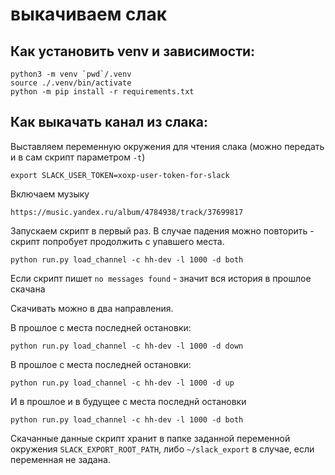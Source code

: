 # выкачиваем слак

## Как установить venv и зависимости:

```shell
python3 -m venv `pwd`/.venv
source ./.venv/bin/activate
python -m pip install -r requirements.txt
```

## Как выкачать канал из слака:

Выставляем переменную окружения для чтения слака (можно передать и в сам скрипт параметром `-t`)

```shell
export SLACK_USER_TOKEN=xoxp-user-token-for-slack
```

Включаем музыку

```
https://music.yandex.ru/album/4784938/track/37699817
```

Запускаем скрипт в первый раз. В случае падения можно повторить - скрипт попробует продолжить с упавшего места.

```shell
python run.py load_channel -c hh-dev -l 1000 -d both
```
Если скрипт пишет `no messages found` - значит вся история в прошлое скачана

Скачивать можно в два направления.

В прошлое с места последней остановки:

```shell
python run.py load_channel -c hh-dev -l 1000 -d down
```

В прошлое с места последней остановки:

```shell
python run.py load_channel -c hh-dev -l 1000 -d up
```

И в прошлое и в будущее с места последнй остановки

```shell
python run.py load_channel -c hh-dev -l 1000 -d both
```

Скачанные данные скрипт хранит в папке заданной переменной окружения `SLACK_EXPORT_ROOT_PATH`, либо `~/slack_export` в
случае, если переменная не задана.
